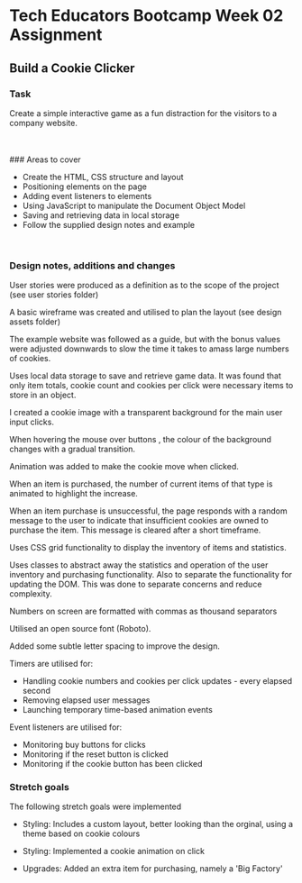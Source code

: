 # Tech Educators Bootcamp Week 02 Assignment

## Build a Cookie Clicker

### Task

Create a simple interactive game as a fun distraction for the visitors to a company website.

<br>
<br>
### Areas to cover  

- Create the HTML, CSS structure and layout
- Positioning elements on the page
- Adding event listeners to elements
- Using JavaScript to manipulate the Document Object Model
- Saving and retrieving data in local storage
- Follow the supplied design notes and example
<br>

### Design notes, additions and changes

User stories were produced as a definition as to the scope of the project (see user stories folder)

A basic wireframe was created and utilised to plan the layout (see design assets folder)

The example website was followed as a guide, but with the bonus values were adjusted downwards to slow the time it takes to amass large numbers of cookies.

Uses local data storage to save and retrieve game data. It was found that only item totals, cookie count and cookies per click were necessary items to store in an object.

I created a cookie image with a transparent background for the main user input clicks. 

When hovering the mouse over buttons , the colour of the background changes with a gradual transition.  

Animation was added to make the cookie move when clicked.

When an item is purchased, the number of current items of that type is animated to highlight the increase.

When an item purchase is unsuccessful, the page responds with a random message to the user to indicate that insufficient cookies are owned to purchase the item. This message is cleared after a short timeframe.

Uses CSS grid functionality to display the inventory of items and statistics.

Uses classes to abstract away the statistics and operation of the user inventory and purchasing functionality. Also to separate the functionality for updating the DOM. This was done to separate concerns and reduce complexity.

Numbers on screen are formatted with commas as thousand separators

Utilised an open source font (Roboto).

Added some subtle letter spacing to improve the design. 

Timers are utilised for:

- Handling cookie numbers and cookies per click updates - every elapsed second
- Removing elapsed user messages
- Launching temporary time-based animation events

Event listeners are utilised for:

- Monitoring buy buttons for clicks
- Monitoring if the reset button is clicked
- Monitoring if the cookie button has been clicked


### Stretch goals

The following stretch goals were implemented

- Styling: Includes a custom layout, better looking than the orginal, using a theme based on cookie colours

- Styling: Implemented a cookie animation on click

- Upgrades: Added an extra item for purchasing, namely a 'Big Factory'



